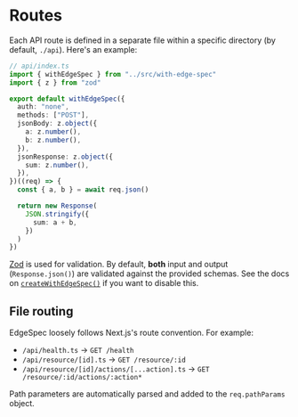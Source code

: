 # Routes

Each API route is defined in a separate file within a specific directory (by default, `./api`). Here's an example:

```ts
// api/index.ts
import { withEdgeSpec } from "../src/with-edge-spec"
import { z } from "zod"

export default withEdgeSpec({
  auth: "none",
  methods: ["POST"],
  jsonBody: z.object({
    a: z.number(),
    b: z.number(),
  }),
  jsonResponse: z.object({
    sum: z.number(),
  }),
})((req) => {
  const { a, b } = await req.json()

  return new Response(
    JSON.stringify({
      sum: a + b,
    })
  )
})
```

[Zod](https://github.com/colinhacks/zod) is used for validation. By default, **both** input and output (`Response.json()`) are validated against the provided schemas. See the docs on [`createWithEdgeSpec()`](./global-route-config.md) if you want to disable this.

## File routing

EdgeSpec loosely follows Next.js's route convention. For example:

- `/api/health.ts` -> `GET /health`
- `/api/resource/[id].ts` -> `GET /resource/:id`
- `/api/resource/[id]/actions/[...action].ts` -> `GET /resource/:id/actions/:action*`

Path parameters are automatically parsed and added to the `req.pathParams` object.
